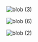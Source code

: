 






![blob (3)](https://github.com/samik1234/test123/assets/82882143/f3b3c3d9-69da-4613-bbe7-b20d3bc7fed9)





![blob (6)](https://github.com/samik1234/test123/assets/82882143/4243c586-5467-4ca8-bebb-f85d4a0be4d2)

![blob (2)](https://github.com/samik1234/test123/assets/82882143/34dc11bf-d51b-4e10-b947-7b69e0ce3365)




































